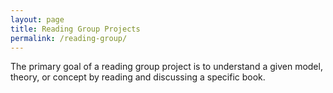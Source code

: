 ```yaml
---
layout: page
title: Reading Group Projects
permalink: /reading-group/
---
```


The primary goal of a reading group project is to understand a given model, theory, or concept by reading and discussing a specific book. 
